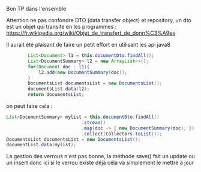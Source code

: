 Bon TP dans l'ensemble

Attention ne pas confondre DTO (data transfer object) et repository, 
un dto est un objet qui transite en les programmes : https://fr.wikipedia.org/wiki/Objet_de_transfert_de_donn%C3%A9es

Il aurait été plaisant de faire un petit effort en utilisant les api java8
```java
        List<Document> l1 = this.documentDto.findAll();
        List<DocumentSummary> l2 = new ArrayList<>();
        for(Document doc : l1){
            l2.add(new DocumentSummary(doc));
        }
        DocumentsList documentsList = new DocumentsList();
        documentsList.data(l2);
        return documentsList;
```
on peut faire cela : 
```java
List<DocumentSummary> mylist = this.documentDto.findAll()
                            .stream()
                            .map(doc -> { new DocumentSummary(doc); })
                            .collect(Collectors.toList());
DocumentsList documentsList = new DocumentsList();
documentList.data(mylist);
```

La gestion des verrous n'est pas bonne, la méthode save() fait un update ou un insert donc ici si le verrou existe déjà cela va simplement le mettre à jour